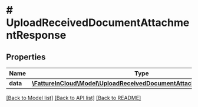 # # UploadReceivedDocumentAttachmentResponse

## Properties

Name | Type | Description | Notes
------------ | ------------- | ------------- | -------------
**data** | [**\FattureInCloud\Model\UploadReceivedDocumentAttachmentResponseData**](UploadReceivedDocumentAttachmentResponseData.md) |  |

[[Back to Model list]](../../README.md#models) [[Back to API list]](../../README.md#endpoints) [[Back to README]](../../README.md)
